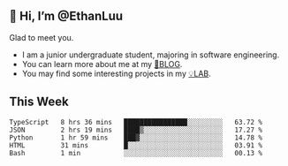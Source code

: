 ## 👋 Hi, I’m @EthanLuu

Glad to meet you.

- I am a junior undergraduate student, majoring in software engineering.
- You can learn more about me at my [📝BLOG](https://blog.ethanloo.cn).
- You may find some interesting projects in my [💡LAB](https://lab.ethanloo.cn).

## This Week
<!--START_SECTION:waka-->
```text
TypeScript   8 hrs 36 mins   ████████████████░░░░░░░░░   63.72 % 
JSON         2 hrs 19 mins   ████▒░░░░░░░░░░░░░░░░░░░░   17.27 % 
Python       1 hr 59 mins    ███▓░░░░░░░░░░░░░░░░░░░░░   14.78 % 
HTML         31 mins         █░░░░░░░░░░░░░░░░░░░░░░░░   03.91 % 
Bash         1 min           ░░░░░░░░░░░░░░░░░░░░░░░░░   00.13 % 
```
<!--END_SECTION:waka-->
